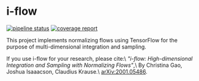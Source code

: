 # i-flow

[![pipeline status](https://gitlab.com/isaacson/nicephasespace/badges/master/pipeline.svg)](https://gitlab.com/isaacson/nicephasespace/commits/master)
[![coverage report](https://gitlab.com/isaacson/nicephasespace/badges/master/coverage.svg)](https://gitlab.com/isaacson/nicephasespace/commits/master)

This project implements normalizing flows using TensorFlow for the purpose of multi-dimensional integration and
sampling.

If you use i-flow for your research, please cite:\\
*"i-flow: High-dimensional Integration and Sampling with Normalizing Flows"*,\\
By Christina Gao, Joshua Isaaacson, Claudius Krause.\\
[arXiv:2001.05486](https://arxiv.org/abs/2001.05486).